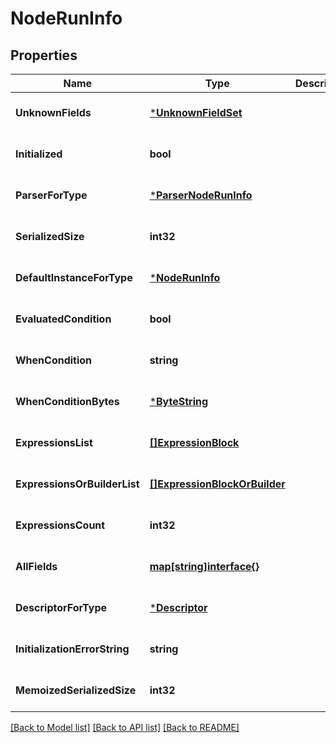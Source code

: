 # NodeRunInfo

## Properties
Name | Type | Description | Notes
------------ | ------------- | ------------- | -------------
**UnknownFields** | [***UnknownFieldSet**](UnknownFieldSet.md) |  | [optional] [default to null]
**Initialized** | **bool** |  | [optional] [default to null]
**ParserForType** | [***ParserNodeRunInfo**](ParserNodeRunInfo.md) |  | [optional] [default to null]
**SerializedSize** | **int32** |  | [optional] [default to null]
**DefaultInstanceForType** | [***NodeRunInfo**](NodeRunInfo.md) |  | [optional] [default to null]
**EvaluatedCondition** | **bool** |  | [optional] [default to null]
**WhenCondition** | **string** |  | [optional] [default to null]
**WhenConditionBytes** | [***ByteString**](ByteString.md) |  | [optional] [default to null]
**ExpressionsList** | [**[]ExpressionBlock**](ExpressionBlock.md) |  | [optional] [default to null]
**ExpressionsOrBuilderList** | [**[]ExpressionBlockOrBuilder**](ExpressionBlockOrBuilder.md) |  | [optional] [default to null]
**ExpressionsCount** | **int32** |  | [optional] [default to null]
**AllFields** | [**map[string]interface{}**](interface{}.md) |  | [optional] [default to null]
**DescriptorForType** | [***Descriptor**](Descriptor.md) |  | [optional] [default to null]
**InitializationErrorString** | **string** |  | [optional] [default to null]
**MemoizedSerializedSize** | **int32** |  | [optional] [default to null]

[[Back to Model list]](../README.md#documentation-for-models) [[Back to API list]](../README.md#documentation-for-api-endpoints) [[Back to README]](../README.md)


